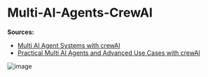 # Multi-AI-Agents-CrewAI

**Sources:**

- [Multi AI Agent Systems with crewAI](https://www.deeplearning.ai/short-courses/multi-ai-agent-systems-with-crewai/)
- [Practical Multi AI Agents and Advanced Use Cases with crewAI](https://www.deeplearning.ai/short-courses/practical-multi-ai-agents-and-advanced-use-cases-with-crewai/)

![image](https://github.com/user-attachments/assets/bef11fc9-e80c-4e3a-a7d8-23890167de30)
